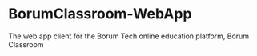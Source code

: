 # BorumClassroom-WebApp

The web app client for the Borum Tech online education platform, Borum Classroom
